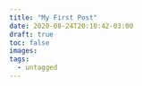 ```yaml
---
title: "My First Post"
date: 2020-08-24T20:10:42-03:00
draft: true
toc: false
images:
tags:
  - untagged
---
```


